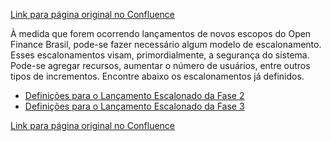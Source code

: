 [Link para página original no Confluence](https://openfinancebrasil.atlassian.net/wiki/spaces/OF/pages/17378775)

À medida que forem ocorrendo lançamentos de novos escopos do Open Finance Brasil, pode-se fazer necessário algum modelo de escalonamento. Esses escalonamentos visam, primordialmente, a segurança do sistema. Pode-se agregar recursos, aumentar o número de usuários, entre outros tipos de incrementos. Encontre abaixo os escalonamentos já definidos.

- [Definições para o Lançamento Escalonado da Fase 2](../../../../OF/Open%20Finance%20Brasil/Diretrizes%20T%c3%a9cnicas%20e%20Operacionais/Lan%c3%a7amento%20Escalonado/Defini%c3%a7%c3%b5es%20para%20o%20Lan%c3%a7amento%20Escalonado%20da%20Fase%202)
- [Definições para o Lançamento Escalonado da Fase 3](../../../../OF/Open%20Finance%20Brasil/Diretrizes%20T%c3%a9cnicas%20e%20Operacionais/Lan%c3%a7amento%20Escalonado/Defini%c3%a7%c3%b5es%20para%20o%20Lan%c3%a7amento%20Escalonado%20da%20Fase%203)

[Link para página original no Confluence](https://openfinancebrasil.atlassian.net/wiki/spaces/OF/pages/17378775)
